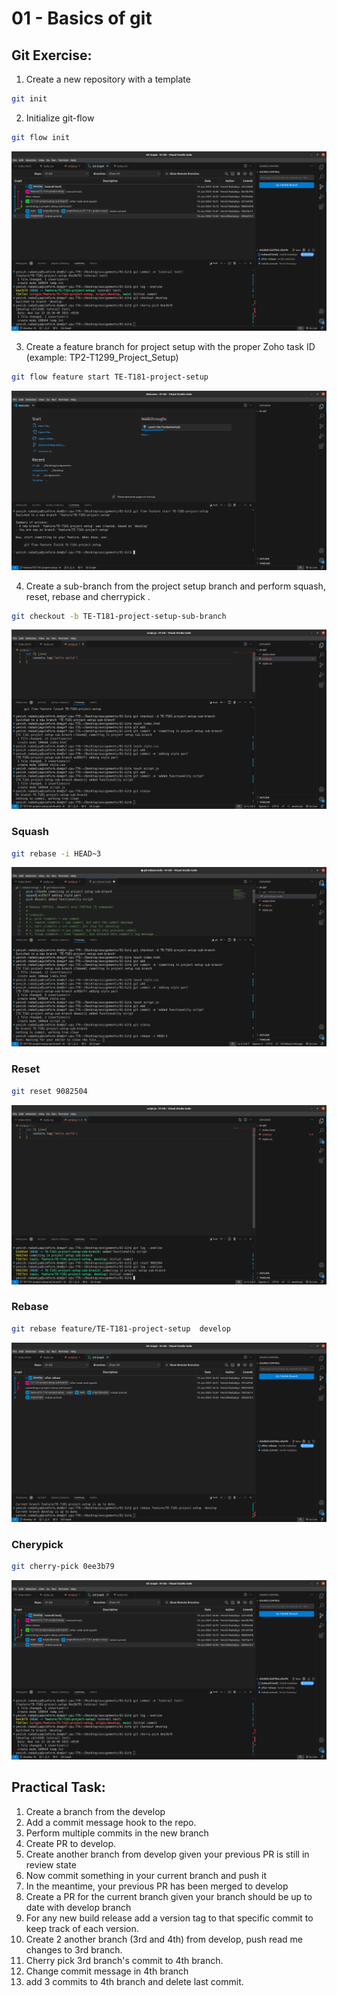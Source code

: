 # 01 - Basics of git

## Git Exercise:
1. Create a new repository with a template
```bash
git init
```
2. Initialize git-flow  
```bash
git flow init
```
![App Screenshot](https://github.com/YenishRadadiya/01-Git/blob/develop/images/chery-pick.png)

3. Create a feature branch for project setup with the proper Zoho task ID (example: TP2-T1299_Project_Setup)

```bash
git flow feature start TE-T181-project-setup
``` 
![App Screenshot](https://github.com/YenishRadadiya/01-Git/blob/develop/images/project-setup.png)

4. Create a sub-branch from the project setup branch and perform squash, reset, rebase and cherrypick ​​​​​​​.
```bash
git checkout -b TE-T181-project-setup-sub-branch
``` 
![App Screenshot](https://github.com/YenishRadadiya/01-Git/blob/develop/images/sub-branch-commit.png)

### Squash
```bash
git rebase -i HEAD~3
```
![App Screenshot](https://github.com/YenishRadadiya/01-Git/blob/develop/images/squash.png)
 
### Reset
```bash
git reset 9082504 
``` 
![App Screenshot](https://github.com/YenishRadadiya/01-Git/blob/develop/images/reset.png)

### Rebase
```bash
git rebase feature/TE-T181-project-setup  develop 
``` 
![App Screenshot](https://github.com/YenishRadadiya/01-Git/blob/develop/images/rebase.png)

### Cherypick 
```bash
git cherry-pick 0ee3b79
```
![App Screenshot](https://github.com/YenishRadadiya/01-Git/blob/develop/images/chery-pick.png)

## Practical Task:
1. Create a branch from the develop
2. Add a commit message hook to the repo.
3. Perform multiple commits in the new branch
4. Create PR to develop.
5. Create another branch from develop given your previous PR is still in review state 
6. Now commit something in your current branch and push it
7. In the meantime, your previous PR has been merged to develop
8. Create a PR for the current branch given your branch should be up to date with develop branch
9. For any new build release add a version tag to that specific commit to keep track of each version.
10. Create 2 another branch (3rd and 4th) from develop, push read me changes to 3rd branch.
11. Cherry pick 3rd branch's commit to 4th branch. 
12. Change commit message in 4th branch
13. add 3 commits to 4th branch and delete last commit.
